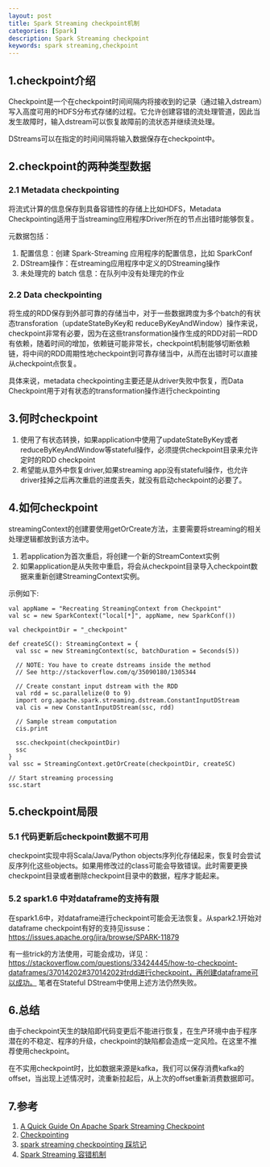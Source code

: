 ```yaml
---
layout: post
title: Spark Streaming checkpoint机制
categories: [Spark]
description: Spark Streaming checkpoint
keywords: spark streaming,checkpoint
---
```


## 1.checkpoint介绍

Checkpoint是一个在checkpoint时间间隔内将接收到的记录（通过输入dstream）写入高度可用的HDFS分布式存储的过程。它允许创建容错的流处理管道，因此当发生故障时，输入dstream可以恢复故障前的流状态并继续流处理。

DStreams可以在指定的时间间隔将输入数据保存在checkpoint中。
## 2.checkpoint的两种类型数据
### 2.1 Metadata checkpointing
将流式计算的信息保存到具备容错性的存储上比如HDFS，Metadata Checkpointing适用于当streaming应用程序Driver所在的节点出错时能够恢复。

元数据包括：
1. 配置信息：创建 Spark-Streaming 应用程序的配置信息，比如 SparkConf
2. DStream操作：在streaming应用程序中定义的DStreaming操作
3. 未处理完的 batch 信息：在队列中没有处理完的作业

### 2.2 Data checkpointing
将生成的RDD保存到外部可靠的存储当中，对于一些数据跨度为多个batch的有状态transforation（updateStateByKey和 reduceByKeyAndWindow）操作来说，checkpoint非常有必要，因为在这些transformation操作生成的RDD对前一RDD有依赖，随着时间的增加，依赖链可能非常长，checkpoint机制能够切断依赖链，将中间的RDD周期性地checkpoint到可靠存储当中，从而在出错时可以直接从checkpoint点恢复。

具体来说，metadata checkpointing主要还是从driver失败中恢复，而Data Checkpoint用于对有状态的transformation操作进行checkpointing
## 3.何时checkpoint
1. 使用了有状态转换，如果application中使用了updateStateByKey或者reduceByKeyAndWindow等stateful操作，必须提供checkpoint目录来允许定时的RDD checkpoint
2. 希望能从意外中恢复driver,如果streaming app没有stateful操作，也允许driver挂掉之后再次重启的进度丢失，就没有启动checkpoint的必要了。

## 4.如何checkpoint
streamingContext的创建要使用getOrCreate方法，主要需要将streaming的相关处理逻辑都放到该方法中。
1. 若application为首次重启，将创建一个新的StreamContext实例
2. 如果application是从失败中重启，将会从checkpoint目录导入checkpoint数据来重新创建StreamingContext实例。

示例如下:
```
val appName = "Recreating StreamingContext from Checkpoint"
val sc = new SparkContext("local[*]", appName, new SparkConf())

val checkpointDir = "_checkpoint"

def createSC(): StreamingContext = {
  val ssc = new StreamingContext(sc, batchDuration = Seconds(5))

  // NOTE: You have to create dstreams inside the method
  // See http://stackoverflow.com/q/35090180/1305344

  // Create constant input dstream with the RDD
  val rdd = sc.parallelize(0 to 9)
  import org.apache.spark.streaming.dstream.ConstantInputDStream
  val cis = new ConstantInputDStream(ssc, rdd)

  // Sample stream computation
  cis.print

  ssc.checkpoint(checkpointDir)
  ssc
}
val ssc = StreamingContext.getOrCreate(checkpointDir, createSC)

// Start streaming processing
ssc.start
```

## 5.checkpoint局限
### 5.1 代码更新后checkpoint数据不可用
checkpoint实现中将Scala/Java/Python objects序列化存储起来，恢复时会尝试反序列化这些objects。如果用修改过的class可能会导致错误。此时需要更换checkpoint目录或者删除checkpoint目录中的数据，程序才能起来。
### 5.2 spark1.6 中对dataframe的支持有限
在spark1.6中，对dataframe进行checkpoint可能会无法恢复。从spark2.1开始对dataframe checkpoint有好的支持见issuse：https://issues.apache.org/jira/browse/SPARK-11879

有一些trick的方法使用，可能会成功，详见：
https://stackoverflow.com/questions/33424445/how-to-checkpoint-dataframes/37014202#37014202对rdd进行checkpoint，再创建dataframe可以成功。
笔者在Stateful DStream中使用上述方法仍然失败。

## 6.总结
由于checkpoint天生的缺陷即代码变更后不能进行恢复，在生产环境中由于程序潜在的不稳定、程序的升级，checkpoint的缺陷都会造成一定风险。在这里不推荐使用checkpoint。

在不实用checkpoint时，比如数据来源是kafka，我们可以保存消费kafka的offset，当出现上述情况时，流重新拉起后，从上次的offset重新消费数据即可。

## 7.参考
1. [A Quick Guide On Apache Spark Streaming Checkpoint](https://techvidvan.com/tutorials/spark-streaming-checkpoint/)
2. [Checkpointing](https://jaceklaskowski.gitbooks.io/spark-streaming/spark-streaming-checkpointing.html)
3. [spark streaming checkpointing 踩坑记](https://www.jianshu.com/p/d7bee3d51863)
4. [Spark Streaming 容错机制](https://www.jianshu.com/p/cacb1e922c38)
